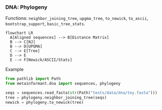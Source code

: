 ### DNA: Phylogeny

Functions: `neighbor_joining_tree`, `upgma_tree`, `to_newick`, `to_ascii`, `bootstrap_support`, `basic_tree_stats`.

```mermaid
flowchart LR
  A[Aligned sequences] --> B[Distance Matrix]
  B --> C[NJ]
  B --> D[UPGMA]
  C --> E[Tree]
  D --> E
  E --> F[Newick/ASCII/Stats]
```

Example

```python
from pathlib import Path
from metainformant.dna import sequences, phylogeny

seqs = sequences.read_fasta(str(Path("tests/data/dna/toy.fasta")))
tree = phylogeny.neighbor_joining_tree(seqs)
newick = phylogeny.to_newick(tree)
```


